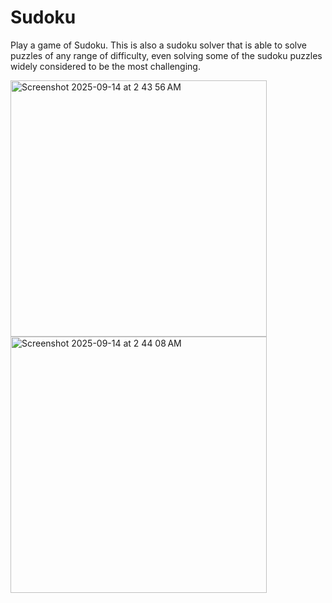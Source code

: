 # Sudoku

Play a game of Sudoku. This is also a sudoku solver that is able to solve puzzles of any range of difficulty, even solving some of the sudoku puzzles widely considered to be the most challenging.

<img width="410" alt="Screenshot 2025-09-14 at 2 43 56 AM" src="https://github.com/user-attachments/assets/fb84a15d-6022-4e47-83a3-ab5c910e98ee" />
<img width="410" alt="Screenshot 2025-09-14 at 2 44 08 AM" src="https://github.com/user-attachments/assets/e7baed43-9833-4323-9bc5-22ecf0a6fd59" />
